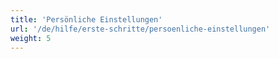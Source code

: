 ```yaml
---
title: 'Persönliche Einstellungen'
url: '/de/hilfe/erste-schritte/persoenliche-einstellungen'
weight: 5
---
```

